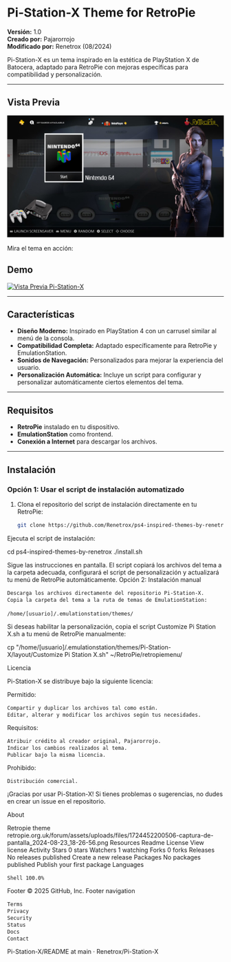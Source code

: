 
# **Pi-Station-X Theme for RetroPie**

**Versión:** 1.0  
**Creado por:** Pajarorrojo  
**Modificado por:** Renetrox (08/2024)  

Pi-Station-X es un tema inspirado en la estética de PlayStation X de Batocera, adaptado para RetroPie con mejoras específicas para compatibilidad y personalización.

---

## **Vista Previa**
![Carrusel de Pi-Station-X](https://github.com/Renetrox/Pi-Station-X/blob/main/_inc/vista%20previa/carrusel.png?raw=true)


Mira el tema en acción:  
## Demo
[![Vista Previa Pi-Station-X](https://img.youtube.com/vi/utomzOUJUjk/0.jpg)](https://www.youtube.com/watch?v=utomzOUJUjk)


---

## **Características**

- **Diseño Moderno:** Inspirado en PlayStation 4 con un carrusel similar al menú de la consola.
- **Compatibilidad Completa:** Adaptado específicamente para RetroPie y EmulationStation.
- **Sonidos de Navegación:** Personalizados para mejorar la experiencia del usuario.
- **Personalización Automática:** Incluye un script para configurar y personalizar automáticamente ciertos elementos del tema.

---

## **Requisitos**

- **RetroPie** instalado en tu dispositivo.
- **EmulationStation** como frontend.
- **Conexión a Internet** para descargar los archivos.

---

## **Instalación**

### **Opción 1: Usar el script de instalación automatizado**

1. Clona el repositorio del script de instalación directamente en tu RetroPie:
   ```bash
   git clone https://github.com/Renetrox/ps4-inspired-themes-by-renetrox.git

Ejecuta el script de instalación:

cd ps4-inspired-themes-by-renetrox
./install.sh

Sigue las instrucciones en pantalla. El script copiará los archivos del tema a la carpeta adecuada, configurará el script de personalización y actualizará tu menú de RetroPie automáticamente.
Opción 2: Instalación manual

    Descarga los archivos directamente del repositorio Pi-Station-X.
    Copia la carpeta del tema a la ruta de temas de EmulationStation:

    /home/[usuario]/.emulationstation/themes/

Si deseas habilitar la personalización, copia el script Customize Pi Station X.sh a tu menú de RetroPie manualmente:

cp "/home/[usuario]/.emulationstation/themes/Pi-Station-X/layout/Customize Pi Station X.sh" ~/RetroPie/retropiemenu/

Licencia

Pi-Station-X se distribuye bajo la siguiente licencia:

Permitido:

    Compartir y duplicar los archivos tal como están.
    Editar, alterar y modificar los archivos según tus necesidades.

Requisitos:

    Atribuir crédito al creador original, Pajarorrojo.
    Indicar los cambios realizados al tema.
    Publicar bajo la misma licencia.

Prohibido:

    Distribución comercial.

¡Gracias por usar Pi-Station-X! Si tienes problemas o sugerencias, no dudes en crear un issue en el repositorio.

About

Retropie theme
retropie.org.uk/forum/assets/uploads/files/1724452200506-captura-de-pantalla_2024-08-23_18-26-56.png
Resources
Readme
License
View license
Activity
Stars
0 stars
Watchers
1 watching
Forks
0 forks
Releases
No releases published
Create a new release
Packages
No packages published
Publish your first package
Languages

    Shell 100.0% 

Footer
© 2025 GitHub, Inc.
Footer navigation

    Terms
    Privacy
    Security
    Status
    Docs
    Contact

Pi-Station-X/README at main · Renetrox/Pi-Station-X



